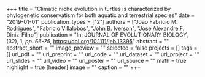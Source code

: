 +++
title = "Climatic niche evolution in turtles is characterized by phylogenetic conservatism for both aquatic and terrestrial species"
date = "2019-01-01"
publication_types = ["2"]
authors = ["Joao Fabricio M. Rodrigues", "Fabricio Villalobos", "John B. Iverson", "Jose Alexandre F. Diniz-Filho"]
publication = "In: JOURNAL OF EVOLUTIONARY BIOLOGY, (32), 1, _pp. 66-75_, https://doi.org/10.1111/jeb.13395"
abstract = ""
abstract_short = ""
image_preview = ""
selected = false
projects = []
tags = []
url_pdf = ""
url_preprint = ""
url_code = ""
url_dataset = ""
url_project = ""
url_slides = ""
url_video = ""
url_poster = ""
url_source = ""
math = true
highlight = true
[header]
image = ""
caption = ""
+++
